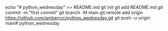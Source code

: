 echo "# python_wednesday" >> README.md
git init
git add README.md
git commit -m "first commit"
git branch -M main
git remote add origin https://github.com/amberrcc/python_wednesday.git
git push -u origin main# python_wednesday
